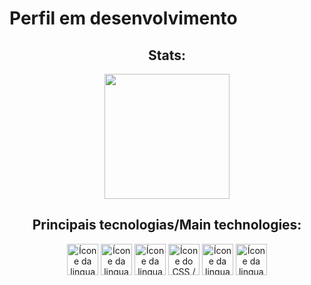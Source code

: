 # Perfil em desenvolvimento

<section><!-- Presentation -->
<h1></h1>
  
</section>

<div align="center"> <!-- Most used languages -->
  <article>
    <h2>Stats:</h2>
    <img height="200em" src="https://github-readme-stats.vercel.app/api/top-langs/?username=HenriqueMN&layout=compact&langs_count=7&theme=swift"/>
  </article>
  <article style="display: inline_block" >
    <h2>Principais tecnologias/Main technologies:</h2>
    <img alt="Ícone da linguagem Java / Java language icon" height="50" width="50" src="https://cdn.jsdelivr.net/gh/devicons/devicon@latest/icons/java/java-original.svg" />
    <img alt="Ícone da linguagem R / R language icon" height="50" width="50" src="https://cdn.jsdelivr.net/gh/devicons/devicon@latest/icons/r/r-original.svg" />
    <img alt="Ícone da linguagem HTML5 / HTML5 language icon" height="50" width="50" src="https://cdn.jsdelivr.net/gh/devicons/devicon@latest/icons/html5/html5-original.svg" />
    <img alt="Ícone do CSS / CSS icon" height="50" width="50" src="https://cdn.jsdelivr.net/gh/devicons/devicon@latest/icons/css3/css3-original.svg" />
    <img 
      alt="Ícone da linguagem JavaScript / JavaScript language icon" 
      height="50" 
      width="50" 
      src="https://cdn.jsdelivr.net/gh/devicons/devicon@latest/icons/javascript/javascript-original.svg" 
    />
        <img 
      alt="Ícone da linguagem JavaScript / JavaScript language icon" 
      height="50" 
      width="50" 
      src="https://cdn.jsdelivr.net/gh/devicons/devicon@latest/icons/typescript/typescript-original.svg" 
    />
  </article>
</div>
